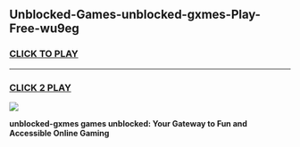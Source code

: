 
## Unblocked-Games-unblocked-gxmes-Play-Free-wu9eg
<h3>
<a href="https://premium76.site?title=unblocked-gxmes&ref=21A">CLICK TO PLAY</a></h3>
<hr>

<h3>
<a href="https://premium76.site?title=unblocked-gxmes&ref=21A">CLICK 2 PLAY</a>
  
</h3>

<a href="https://premium76.site?title=unblocked-gxmes&ref=21A"><img src="https://clearcache.store/games.png"></a>


**unblocked-gxmes games unblocked: Your Gateway to Fun and Accessible Online Gaming**

